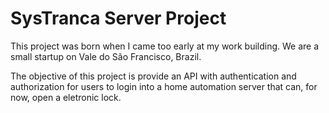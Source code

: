 # SysTranca Server Project

This project was born when I came too early at my work building. We are a small startup on Vale do São Francisco, Brazil.

The objective of this project is provide an API with authentication and authorization for users to login into a home automation server that can, for now, open a eletronic lock.
